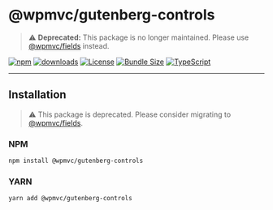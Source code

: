 # @wpmvc/gutenberg-controls

> ⚠️ **Deprecated:** This package is no longer maintained. Please use [@wpmvc/fields](https://www.npmjs.com/package/@wpmvc/fields) instead.

[![npm](https://img.shields.io/npm/v/@wpmvc/gutenberg-controls.svg)](https://www.npmjs.com/package/@wpmvc/gutenberg-controls)
[![downloads](https://img.shields.io/npm/dm/@wpmvc/gutenberg-controls.svg)](https://www.npmjs.com/package/@wpmvc/gutenberg-controls)
[![License](https://img.shields.io/npm/l/@wpmvc/gutenberg-controls.svg)](https://www.npmjs.com/package/@wpmvc/gutenberg-controls)
[![Bundle Size](https://img.shields.io/bundlephobia/minzip/@wpmvc/gutenberg-controls)](https://bundlephobia.com/package/@wpmvc/gutenberg-controls)
[![TypeScript](https://img.shields.io/badge/types-Typescript-blue)](https://www.typescriptlang.org/)

---

## Installation

> ⚠️ This package is deprecated. Please consider migrating to [@wpmvc/fields](https://www.npmjs.com/package/@wpmvc/fields).

### NPM

```bash
npm install @wpmvc/gutenberg-controls  
```

### YARN

```bash
yarn add @wpmvc/gutenberg-controls
```
